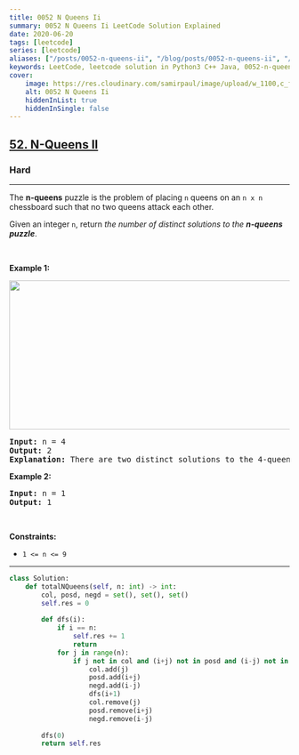 ```yaml
---
title: 0052 N Queens Ii
summary: 0052 N Queens Ii LeetCode Solution Explained
date: 2020-06-20
tags: [leetcode]
series: [leetcode]
aliases: ["/posts/0052-n-queens-ii", "/blog/posts/0052-n-queens-ii", "/0052-n-queens-ii"]
keywords: LeetCode, leetcode solution in Python3 C++ Java, 0052-n-queens-ii solution
cover:
    image: https://res.cloudinary.com/samirpaul/image/upload/w_1100,c_fit,co_rgb:FFFFFF,l_text:Arial_70_bold:0052 N Queens Ii/problem-solving.webp
    alt: 0052 N Queens Ii
    hiddenInList: true
    hiddenInSingle: false
---
```



<h2><a href="https://leetcode.com/problems/n-queens-ii/">52. N-Queens II</a></h2><h3>Hard</h3><hr><div><p>The <strong>n-queens</strong> puzzle is the problem of placing <code>n</code> queens on an <code>n x n</code> chessboard such that no two queens attack each other.</p>

<p>Given an integer <code>n</code>, return <em>the number of distinct solutions to the&nbsp;<strong>n-queens puzzle</strong></em>.</p>

<p>&nbsp;</p>
<p><strong class="example">Example 1:</strong></p>
<img alt="" src="https://assets.leetcode.com/uploads/2020/11/13/queens.jpg" style="width: 600px; height: 268px;">
<pre><strong>Input:</strong> n = 4
<strong>Output:</strong> 2
<strong>Explanation:</strong> There are two distinct solutions to the 4-queens puzzle as shown.
</pre>

<p><strong class="example">Example 2:</strong></p>

<pre><strong>Input:</strong> n = 1
<strong>Output:</strong> 1
</pre>

<p>&nbsp;</p>
<p><strong>Constraints:</strong></p>

<ul>
	<li><code>1 &lt;= n &lt;= 9</code></li>
</ul>
</div>

---




```python
class Solution:
    def totalNQueens(self, n: int) -> int:
        col, posd, negd = set(), set(), set()
        self.res = 0
        
        def dfs(i):
            if i == n: 
                self.res += 1
                return
            for j in range(n):
                if j not in col and (i+j) not in posd and (i-j) not in negd:
                    col.add(j)
                    posd.add(i+j)
                    negd.add(i-j)
                    dfs(i+1)
                    col.remove(j)
                    posd.remove(i+j)
                    negd.remove(i-j)
        
        dfs(0)
        return self.res
```
